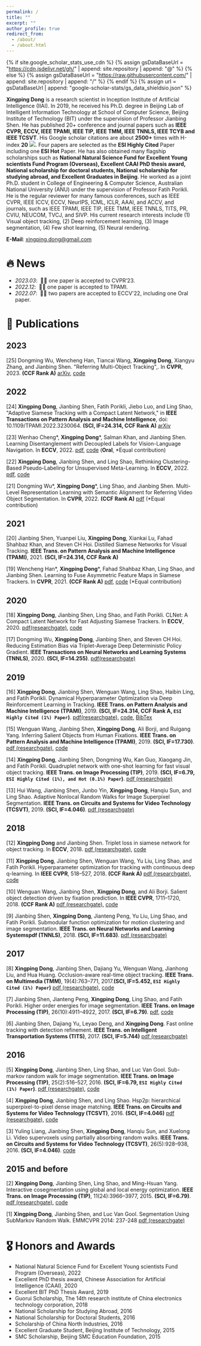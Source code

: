 ```yaml
---
permalink: /
title: ""
excerpt: ""
author_profile: true
redirect_from: 
  - /about/
  - /about.html
---
```


{% if site.google_scholar_stats_use_cdn %}
{% assign gsDataBaseUrl = "https://cdn.jsdelivr.net/gh/" | append: site.repository | append: "@" %}
{% else %}
{% assign gsDataBaseUrl = "https://raw.githubusercontent.com/" | append: site.repository | append: "/" %}
{% endif %}
{% assign url = gsDataBaseUrl | append: "google-scholar-stats/gs_data_shieldsio.json" %}

<span class='anchor' id='about-me'></span>

**Xingping Dong** is a research scientist in Inception Institute of Artificial Intelligence (IIAI). In 2019, he received his Ph.D. degree in Beijing Lab of Intelligent Information Technology at School of Computer Science, Beijing Institute of Technology (BIT) under the supervision of Professor Jianbing Shen. He has published 20+ conference and journal papers such as **IEEE CVPR, ECCV, IEEE TPAMI, IEEE TIP, IEEE TMM, IEEE TNNLS, IEEE TCYB and IEEE TCSVT**.
His Google scholar citations are about <strong><span id='total_cit'>2500+</span></strong> times with H-index <strong><span id='hindex'>20</span></strong> <a href='https://scholar.google.com/citations?user=3h3tZpAAAAAJ'><img src="https://img.shields.io/endpoint?url={{ url | url_encode }}&logo=Google%20Scholar&labelColor=f6f6f6&color=9cf&style=flat&label=citations"></a>.
Four papers are selected as the **ESI Highly Cited** Paper including one **ESI Hot** Paper. He has also obtained many flagship scholarships such as **National Natural Science Fund for Excellent Young scientists Fund Program (Overseas), Excellent CAAI PhD thesis award, National scholarship for doctoral students, National scholarship for studying abroad, and Excellent Graduates in Beijing**. He worked as a joint Ph.D. student in College of Engineering \& Computer Science, Australian National University (ANU) under the supervision of Professor Fatih Porikli. He is the regular reviewer for many famous conferences, such as IEEE CVPR, IEEE ICCV, ECCV, NeurIPS, ICML, ICLR, AAAI, and ACCV, and journals, such as IEEE TPAMI, IEEE TIP, IEEE TMM, IEEE TNNLS, TITS, PR, CVIU, NEUCOM, TVCJ, and SIVP. His current research interests include (1) Visual object tracking, (2) Deep reinforcement learning, (3) Image segmentation, (4) Few shot learning, (5) Neural rendering. 

**E-Mail**: xingping.dong@gmail.com


# 🔥 News
- *2023.03*: &nbsp;🎉🎉 one paper is accepted to CVPR‘23. 
- *2022.12*: &nbsp;🎉🎉 one paper is accepted to TPAMI. 
- *2022.07*: &nbsp;🎉🎉 two papers are accepted to ECCV'22, including one Oral paper. 

# 📝 Publications 
## **2023**
[25] Dongming Wu, Wencheng Han, Tiancai Wang, **Xingping Dong**, Xiangyu Zhang, and Jianbing Shen. "Referring Multi-Object Tracking",. In **CVPR**, 2023. **(CCF Rank A)** [arXiv](https://arxiv.org/abs/2303.03366), [code](https://github.com/wudongming97/RMOT)

## **2022**
[24] **Xingping Dong**, Jianbing Shen, Fatih Porikli, Jiebo Luo, and Ling Shao, "Adaptive Siamese Tracking with a Compact Latent Network," in **IEEE Transactions on Pattern Analysis and Machine Intelligence**, doi: 10.1109/TPAMI.2022.3230064. **(SCI, IF=24.314, CCF Rank A)** [arXiv](https://arxiv.org/pdf/2302.00930.pdf)

[23] Wenhao Cheng*, **Xingping Dong***, Salman Khan, and Jianbing Shen.
Learning Disentanglement with Decoupled Labels for Vision-Language Navigation. In **ECCV**, 2022. [pdf](https://www.ecva.net/papers/eccv_2022/papers_ECCV/papers/136960305.pdf), [code](https://github.com/cwhao98/DDL) (**Oral**, *Equal contribution)

[22] **Xingping Dong**, Jianbing Shen, and Ling Shao,
Rethinking Clustering-Based Pseudo-Labeling for Unsupervised Meta-Learning. In **ECCV**, 2022. [pdf](https://www.ecva.net/papers/eccv_2022/papers_ECCV/papers/136800160.pdf), [code](https://github.com/xingpingdong/PL-CFE)

[21] Dongming Wu*, **Xingping Dong***, Ling Shao, and Jianbing Shen.
Multi-Level Representation Learning with Semantic Alignment for Referring Video Object Segmentation. In **CVPR**, 2022. **(CCF Rank A)** [pdf](https://openaccess.thecvf.com/content/CVPR2022/papers/Wu_Multi-Level_Representation_Learning_With_Semantic_Alignment_for_Referring_Video_Object_CVPR_2022_paper.pdf) (*Equal contribution)

## **2021**

[20] Jianbing Shen, Yuanpei Liu, **Xingping Dong**, Xiankai Lu, Fahad Shahbaz Khan, and Steven CH Hoi.
Distilled Siamese Networks for Visual Tracking. **IEEE Trans. on Pattern Analysis and Machine Intelligence (TPAMI)**, 2021. **(SCI, IF=24.314, CCF Rank A)**

[19] Wencheng Han*, **Xingping Dong***, Fahad Shahbaz Khan, Ling Shao, and Jianbing Shen.
Learning to Fuse Asymmetric Feature Maps in Siamese Trackers. In **CVPR**, 2021. **(CCF Rank A)** [pdf](https://openaccess.thecvf.com/content/CVPR2021/papers/Han_Learning_To_Fuse_Asymmetric_Feature_Maps_in_Siamese_Trackers_CVPR_2021_paper.pdf), [code](https://github.com/wencheng256/SiamBAN-ACM) (*Equal contribution)

## **2020**

[18] **Xingping Dong**, Jianbing Shen, Ling Shao, and Fatih Porikli.
CLNet: A Compact Latent Network for Fast Adjusting Siamese Trackers. In **ECCV**, 2020. [pdf(researchgate)](https://www.researchgate.net/publication/343601521_CLNet_A_Compact_Latent_Network_for_Fast_Adjusting_Siamese_Trackers), [code](https://github.com/xingpingdong/CLNet-tracking)

[17] Dongming Wu, **Xingping Dong**, Jianbing Shen, and Steven CH Hoi.
Reducing Estimation Bias via Triplet-Average Deep Deterministic Policy Gradient. **IEEE Transactions on Neural Networks and Learning Systems (TNNLS)**, 2020. **(SCI, IF=14.255)**. [pdf(researchgate)](https://www.researchgate.net/publication/338588911_Reducing_Estimation_Bias_via_Triplet-Average_Deep_Deterministic_Policy_Gradient)

## **2019**

[16] **Xingping Dong**, Jianbing Shen, Wenguan Wang, Ling Shao, Haibin Ling, and Fatih Porikli.
Dynamical Hyperparameter Optimization via Deep Reinforcement Learning in Tracking. **IEEE Trans. on Pattern Analysis and Machine Intelligence (TPAMI)**, 2019. **(SCI, IF=24.314, CCF Rank A, `ESI Highly Cited (1%) Paper`)**. [pdf(researchgate)](https://www.researchgate.net/publication/337644592_Dynamical_Hyperparameter_Optimization_via_Deep_Reinforcement_Learning_in_Tracking), [code](https://github.com/xingpingdong/HP-Tracking), [BibTex](https://scholar.googleusercontent.com/scholar.bib?q=info:8AoJnf7gha8J:scholar.google.com/&output=citation&scisdr=CgXSEGxbEN3H4_cD67U:AAGBfm0AAAAAXwMG87UrMQf8hj6ixm2maNuszWarUBbG&scisig=AAGBfm0AAAAAXwMG8_X-9AFeIFCh4H1pPjiJkP8hdTBo&scisf=4&ct=citation&cd=-1&hl=zh-CN)

[15] Wenguan Wang, Jianbing Shen, **Xingping Dong**, Ali Borji, and Ruigang Yang. 
Inferring Salient Objects from Human Fixations. **IEEE Trans. on Pattern Analysis and Machine Intelligence (TPAMI)**, 2019. **(SCI, IF=17.730)**. [pdf (researchgate)](https://www.researchgate.net/publication/331872926_Inferring_Salient_Objects_from_Human_Fixations), [code](https://github.com/wenguanwang/ASNet)

[14] **Xingping Dong**, Jianbing Shen, Dongming Wu, Kan Guo, Xiaogang Jin, and Fatih Porikli. 
Quadruplet network with one-shot learning for fast visual object tracking. **IEEE Trans. on Image Processing (TIP)**, 2019. **(SCI, IF=6.79, `ESI Highly Cited (1%), and Hot (0.1%) Paper`)**. [pdf (researchgate)](https://www.researchgate.net/publication/331030329_Quadruplet_Network_With_One-Shot_Learning_for_Fast_Visual_Object_Tracking)

[13] Hui Wang, Jianbing Shen, Junbo Yin, **Xingping Dong**, Hanqiu Sun, and Ling Shao. 
Adaptive Nonlocal Random Walks for Image Superpixel Segmentation. **IEEE Trans. on Circuits and Systems for Video Technology (TCSVT)**, 2019. **(SCI, IF=4.046)**. [pdf (researchgate)](https://www.researchgate.net/publication/330765856_Adaptive_Nonlocal_Random_Walks_for_Image_Superpixel_Segmentation)

## **2018**

[12] **Xingping Dong** and Jianbing Shen. 
Triplet loss in siamese network for object tracking. In **ECCV**, 2018. [pdf (researchgate)](https://www.researchgate.net/publication/328157763_Triplet_Loss_in_Siamese_Network_for_Object_Tracking_15th_European_Conference_Munich_Germany_September_8-14_2018_Proceedings_Part_XIII), [code](https://github.com/xingpingdong/TripletTracking)

[11] **Xingping Dong**, Jianbing Shen, Wenguan Wang, Yu Liu, Ling Shao, and Fatih Porikli. 
Hyperparameter optimization for tracking with continuous deep q-learning. In **IEEE CVPR**, 518–527, 2018. **(CCF Rank A)** [pdf (researchgate)](https://www.researchgate.net/publication/328149383_Hyperparameter_Optimization_for_Tracking_with_Continuous_Deep_Q-Learning), [code](https://github.com/xingpingdong/HP-Tracking)

[10] Wenguan Wang, Jianbing Shen, **Xingping Dong**, and Ali Borji. 
Salient object detection driven by fixation prediction. In **IEEE CVPR**, 1711–1720, 2018. **(CCF Rank A)** [pdf (researchgate)](https://www.researchgate.net/publication/328149376_Salient_Object_Detection_Driven_by_Fixation_Prediction), [code](https://github.com/wenguanwang/ASNet)

[9] Jianbing Shen, **Xingping Dong**, Jianteng Peng, Yu Liu, Ling Shao, and Fatih Porikli. 
Submodular function optimization for motion clustering and image segmentation. **IEEE Trans. on Neural Networks and Learning Systemspdf (TNNLS)**, 2018. **(SCI, IF=11.683)**. [pdf (researchgate)](https://www.researchgate.net/publication/330251124_Submodular_Function_Optimization_for_Motion_Clustering_and_Image_Segmentation)

## **2017**

[8] **Xingping Dong**, Jianbing Shen, Dajiang Yu, Wenguan Wang, Jianhong Liu, and Hua Huang. 
Occlusion-aware real-time object tracking. **IEEE Trans. on Multimedia (TMM)**, 19(4):763–771, 2017.**(SCI, IF=5.452, `ESI Highly Cited (1%) Paper`)** [pdf (researchgate)](https://www.researchgate.net/publication/310739332_Occlusion-Aware_Real-Time_Object_Tracking), [code](https://github.com/xingpingdong/Occlusion-Tracking)

[7] Jianbing Shen, Jianteng Peng, **Xingping Dong**, Ling Shao, and Fatih Porikli. 
Higher order energies for image segmentation. **IEEE Trans. on Image Processing (TIP)**, 26(10):4911–4922, 2017. **(SCI, IF=6.79)**. [pdf](https://ueaeprints.uea.ac.uk/64145/1/Accepted_manuscript.pdf), [code](https://github.com/shenjianbing/Higher-Order-Energies-for-Image-Segmentation-)

[6] Jianbing Shen, Dajiang Yu, Leyao Deng, and **Xingping Dong**. 
Fast online tracking with detection refinement. **IEEE Trans. on Intelligent Transportation Systems (TITS)**, 2017. **(SCI, IF=5.744)** [pdf (researchgate)](https://www.researchgate.net/publication/320997777_Fast_Online_Tracking_With_Detection_Refinement)

## **2016**
[5] **Xingping Dong**, Jianbing Shen, Ling Shao, and Luc Van Gool.
Sub-markov random walk for image segmentation. **IEEE Trans. on Image Processing (TIP)**, 25(2):516–527, 2016. **(SCI, IF=6.79, `ESI Highly Cited (1%) Paper`)**. [pdf (researchgate)](https://www.researchgate.net/publication/285090027_SubMarkov_Random_Walk_for_Image_Segmentation), [code](https://github.com/xingpingdong/subRW)

[4] **Xingping Dong**, Jianbing Shen, and Ling Shao.
Hsp2p: hierarchical superpixel-to-pixel dense image matching. **IEEE Trans. on Circuits and Systems for Video Technology (TCSVT)**, 2016. **(SCI, IF=4.046)** [pdf (researchgate)](https://www.researchgate.net/publication/305695857_Hierarchical_Superpixel-to-Pixel_Dense_Matching), [code](https://github.com/xingpingdong/HSP2P)

[3] Yuling Liang, Jianbing Shen, **Xingping Dong**, Hanqiu Sun, and Xuelong Li. 
Video supervoxels using partially absorbing random walks. **IEEE Trans. on Circuits and Systems for Video Technology (TCSVT)**, 26(5):928–938, 2016. **(SCI, IF=4.046)**. [code](https://github.com/shenjianbing/Video-Supervoxels-Using-Partially-Absorbing-Random-Walks-)

## **2015 and before**

[2] **Xingping Dong**, Jianbing Shen, Ling Shao, and Ming-Hsuan Yang. 
Interactive cosegmentation using global and local energy optimization. **IEEE Trans. on Image Processing (TIP)**, 11(24):3966–3977, 2015. **(SCI, IF=6.79)**. [pdf (researchgate)](https://www.researchgate.net/publication/279768502_Interactive_Co-segmentation_Using_Global_and_Local_Energy_Optimization), [code](https://github.com/xingpingdong/InteractiveCoSeg)

[1] **Xingping Dong**, Jianbing Shen, and Luc Van Gool. Segmentation Using SubMarkov Random Walk. EMMCVPR 2014: 237-248 [pdf (researchgate)](https://www.researchgate.net/publication/278655157_Segmentation_Using_SubMarkov_Random_Walk)

# 🎖 Honors and Awards
- National Natural Science Fund for Excellent Young scientists Fund Program (Overseas), 2022
- Excellent PhD thesis award, Chinese Association for Artificial Intelligence (CAAI), 2020
- Excellent BIT PhD Thesis Award, 2019
- Guorui Scholarship, The 14th research institute of China electronics technology corporation, 2018
- National Scholarship for Studying Abroad, 2016
- National Scholarship for Doctoral Students, 2016
- Scholarship of China North Industries, 2016
- Excellent Graduate Student, Beijing Institute of Technology, 2015
- SMC Scholarship, Beijing SMC Education Foundation, 2015
